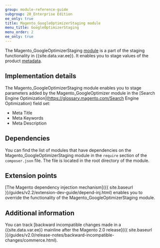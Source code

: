 ```yaml
---
group: module-reference-guide
subgroup: 20_Enterprise Edition
ee_only: true
title: Magento_GoogleOptimizerStaging module
menu_title: GoogleOptimizerStaging
menu_order: 2
ee_only: true
---
```



The Magento_GoogleOptimizerStaging [module](https://glossary.magento.com/module) is a part of the staging functionality in {{site.data.var.ee}}. It enables you to stage values of the product [metadata](https://glossary.magento.com/metadata).

## Implementation details

The Magento_GoogleOptimizerStaging module enables you to stage parameters added by the Magento_GoogleOptimizer module in the [Search Engine Optimization](https://glossary.magento.com/Search Engine Optimization) field set:

- Meta Title
- Meta Keywords
- Meta Description

## Dependencies

You can find the list of modules that have dependencies on the Magento_GoogleOptimizerStaging module in the `require` section of the `composer.json` file. The file is located in the root directory of the module.

## Extension points

[The Magento dependency injection mechanism]({{ site.baseurl }}/guides/v2.2/extension-dev-guide/depend-inj.html) enables you to override the functionality of the Magento_GoogleOptimizerStaging module.

## Additional information

You can track [backward incompatible changes made in a {{site.data.var.ee}} mainline after the Magento 2.0 release]({{ site.baseurl }}/guides/v2.0/release-notes/backward-incompatible-changes/commerce.html).
